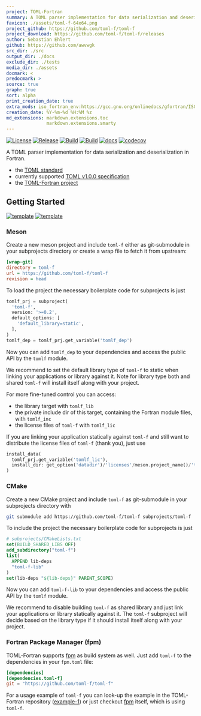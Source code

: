 ```yaml
---
project: TOML-Fortran
summary: A TOML parser implementation for data serialization and deserialization in Fortran.
favicon: ./assets/toml-f-64x64.png
project_github: https://github.com/toml-f/toml-f
project_download: https://github.com/toml-f/toml-f/releases
author: Sebastian Ehlert
github: https://github.com/awvwgk
src_dir: ./src
output_dir: ./docs
exclude_dir: ./tests
media_dir: ./assets
docmark: <
predocmark: >
source: true
graph: true
sort: alpha
print_creation_date: true
extra_mods: iso_fortran_env:https://gcc.gnu.org/onlinedocs/gfortran/ISO_005fFORTRAN_005fENV.html
creation_date: %Y-%m-%d %H:%M %z
md_extensions: markdown.extensions.toc
               markdown.extensions.smarty
---
```


[![License](https://img.shields.io/badge/license-MIT%7CApache%202.0-blue)](https://github.com/toml-f/toml-f/blob/master/LICENSE-Apache)
[![Release](https://img.shields.io/github/v/release/toml-f/toml-f)](https://github.com/toml-f/toml-f/releases/latest)
[![Build](https://travis-ci.com/toml-f/toml-f.svg?branch=master)](https://travis-ci.com/toml-f/toml-f)
[![Build](https://github.com/toml-f/toml-f/workflows/CI/badge.svg)](https://github.com/toml-f/toml-f/actions)
[![docs](https://github.com/toml-f/toml-f/workflows/docs/badge.svg)](https://toml-f.github.io/toml-f)
[![codecov](https://codecov.io/gh/toml-f/toml-f/branch/master/graph/badge.svg)](https://codecov.io/gh/toml-f/toml-f)

A TOML parser implementation for data serialization and deserialization in Fortran.

* the [TOML standard](https://toml.io)
* currently supported [TOML v1.0.0 specification](https://toml.io/en/v1.0.0)
* the [TOML-Fortran project](https://github.com/toml-f/toml-f)


## Getting Started
[![template](https://img.shields.io/badge/template-meson-success)](https://github.com/toml-f/tf-meson-example)
[![template](https://img.shields.io/badge/template-cmake-success)](https://github.com/toml-f/tf-cmake-example)

### Meson

Create a new meson project and include `toml-f` either as git-submodule in your subprojects directory or create a wrap file to fetch it from upstream:

```ini
[wrap-git]
directory = toml-f
url = https://github.com/toml-f/toml-f
revision = head
```

To load the project the necessary boilerplate code for subprojects is just

<!--pygments doesn't know about meson, python highlighting looks okayish-->
```python
tomlf_prj = subproject(
  'toml-f',
  version: '>=0.2',
  default_options: [
    'default_library=static',
  ],
)
tomlf_dep = tomlf_prj.get_variable('tomlf_dep')
```

Now you can add `tomlf_dep` to your dependencies and access the public API by the `tomlf` module.

We recommend to set the default library type of `toml-f` to static when linking your applications or library against it.
Note for library type both and shared `toml-f` will install itself along with your project.

For more fine-tuned control you can access:

- the library target with `tomlf_lib`
- the private include dir of this target, containing the Fortran module files, with `tomlf_inc`
- the license files of `toml-f` with `tomlf_lic`

If you are linking your application statically against `toml-f` and still want to distribute the license files of `toml-f` (thank you), just use

```python
install_data(
  tomlf_prj.get_variable('tomlf_lic'),
  install_dir: get_option('datadir')/'licenses'/meson.project_name()/'toml-f',
)
```


### CMake

Create a new CMake project and include `toml-f` as git-submodule in your subprojects directory with

```bash
git submodule add https://github.com/toml-f/toml-f subprojects/toml-f
```

To include the project the necessary boilerplate code for subprojects is just

```cmake
# subprojects/CMakeLists.txt
set(BUILD_SHARED_LIBS OFF)
add_subdirectory("toml-f")
list(
  APPEND lib-deps
  "toml-f-lib"
)
set(lib-deps "${lib-deps}" PARENT_SCOPE)
```

Now you can add `toml-f-lib` to your dependencies and access the public API by the `tomlf` module.

We recommend to disable building `toml-f` as shared library and just link your applications or library statically against it.
The `toml-f` subproject will decide based on the library type if it should install itself along with your project.


### Fortran Package Manager (fpm)

TOML-Fortran supports [fpm](https://github.com/fortran-lang/fpm) as build system as well.
Just add `toml-f` to the dependencies in your `fpm.toml` file:

```toml
[dependencies]
[dependencies.toml-f]
git = "https://github.com/toml-f/toml-f"
```

For a usage example of `toml-f` you can look-up the example in the TOML-Fortran repository ([example-1](https://github.com/toml-f/toml-f/tree/master/test/example-1)) or just checkout [fpm](https://github.com/fortran-lang/fpm) itself, which is using `toml-f`.
